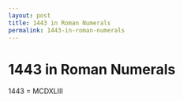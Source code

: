 ```yaml
---
layout: post
title: 1443 in Roman Numerals
permalink: 1443-in-roman-numerals
---
```


# 1443 in Roman Numerals

1443 = MCDXLIII
